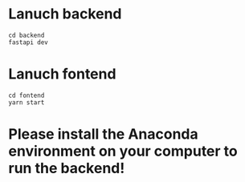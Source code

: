 # Lanuch backend

```
cd backend
fastapi dev
```

# Lanuch fontend

```
cd fontend
yarn start
```
# Please install the Anaconda environment on your computer to run the backend!


